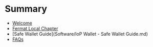 # Summary

* [Welcome](README.md)
* [Fermat Local Chapter](Chapter/fermat-local-chapter.md)
* [Safe Wallet Guide](Software/IoP Wallet - Safe Wallet Guide.md)
* [FAQs](FAQs)

